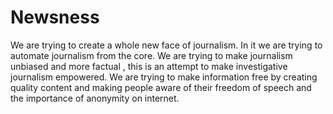 # Newsness
 We are trying to create a whole new face of journalism.
 In it we are trying to automate journalism from the core.
 We are trying to make journalism unbiased and more factual , this is an attempt to make investigative journalism empowered.
 We are trying to make information free by creating quality content and making people aware of their freedom of speech and the importance of anonymity on internet.
